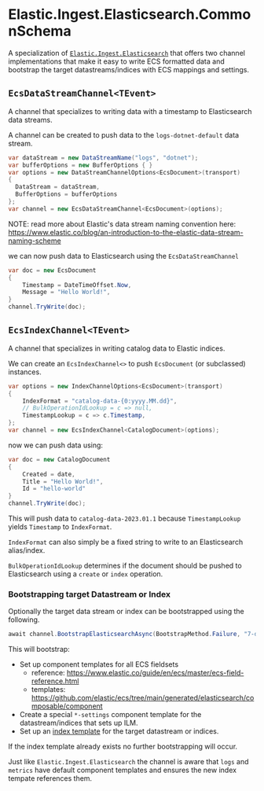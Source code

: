 # Elastic.Ingest.Elasticsearch.CommonSchema

A specialization of [`Elastic.Ingest.Elasticsearch`](https://www.nuget.org/packages/Elastic.Ingest.Elasticsearch#readme-body-tab) that offers two channel implementations that make it easy to write ECS formatted data and bootstrap the target datastreams/indices with ECS mappings and settings.



## `EcsDataStreamChannel<TEvent>`

A channel that specializes to writing data with a timestamp to Elasticsearch data streams. 

A channel can be created to push data to the `logs-dotnet-default` data stream.

```csharp
var dataStream = new DataStreamName("logs", "dotnet");
var bufferOptions = new BufferOptions { }
var options = new DataStreamChannelOptions<EcsDocument>(transport)
{
  DataStream = dataStream,
  BufferOptions = bufferOptions
};
var channel = new EcsDataStreamChannel<EcsDocument>(options);
```

NOTE: read more about Elastic's data stream naming convention here:
https://www.elastic.co/blog/an-introduction-to-the-elastic-data-stream-naming-scheme

we can now push data to Elasticsearch using the `EcsDataStreamChannel`
```csharp
var doc = new EcsDocument 
{ 
    Timestamp = DateTimeOffset.Now, 
    Message = "Hello World!", 
}
channel.TryWrite(doc);
```

## `EcsIndexChannel<TEvent>`

A channel that specializes in writing catalog data to Elastic indices.

We can create an `EcsIndexChannel<>` to push `EcsDocument` (or subclassed) instances.

```csharp
var options = new IndexChannelOptions<EcsDocument>(transport)
{
    IndexFormat = "catalog-data-{0:yyyy.MM.dd}",
    // BulkOperationIdLookup = c => null,
    TimestampLookup = c => c.Timestamp,
};
var channel = new EcsIndexChannel<CatalogDocument>(options);
```

now we can push data using:

```csharp
var doc = new CatalogDocument 
{ 
    Created = date, 
    Title = "Hello World!", 
    Id = "hello-world" 
}
channel.TryWrite(doc);
```

This will push data to `catalog-data-2023.01.1` because `TimestampLookup` yields `Timestamp` to `IndexFormat`.

`IndexFormat` can also simply be a fixed string to write to an Elasticsearch alias/index.

`BulkOperationIdLookup` determines if the document should be pushed to Elasticsearch using a `create` or `index` operation.

### Bootstrapping target Datastream or Index

Optionally the target data stream or index can be bootstrapped using the following.

```csharp
await channel.BootstrapElasticsearchAsync(BootstrapMethod.Failure, "7-days-default"); 
```

This will bootstrap: 

* Set up component templates for all ECS fieldsets 
  * reference: https://www.elastic.co/guide/en/ecs/master/ecs-field-reference.html
  * templates: https://github.com/elastic/ecs/tree/main/generated/elasticsearch/composable/component
* Create a special `*-settings` component template for the datastream/indices that sets up ILM.
* Set up an [index template](https://www.elastic.co/guide/en/elasticsearch/reference/current/index-templates.html) for the target datastream or indices.

If the index template already exists no further bootstrapping will occur.

Just like `Elastic.Ingest.Elasticsearch` the channel is aware that `logs` and `metrics` have default component templates and ensures the new index tempate references them.

